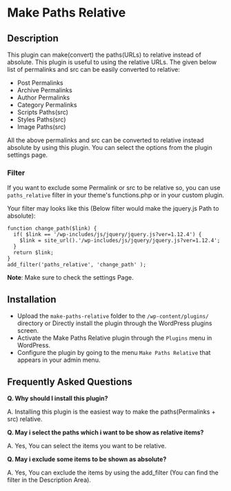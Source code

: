 # Make Paths Relative

## Description 

This plugin can make(convert) the paths(URLs) to relative instead of absolute. This plugin is useful to using the relative URLs. The given below list of permalinks and src can be easily converted to relative:

* Post Permalinks
* Archive Permalinks
* Author Permalinks
* Category Permalinks
* Scripts Paths(src) 
* Styles Paths(src)
* Image Paths(src)

All the above permalinks and src can be converted to relative instead absolute by using this plugin. You can select the options from the plugin settings page. 

### Filter

If you want to exclude some Permalink or src to be relative so, you can use `paths_relative` filter in your theme's functions.php or in your custom plugin.

Your filter may looks like this (Below filter would make the jquery.js Path to absolute):

```
function change_path($link) {
  if( $link == '/wp-includes/js/jquery/jquery.js?ver=1.12.4') {
    $link = site_url().'/wp-includes/js/jquery/jquery.js?ver=1.12.4';
  }
  return $link;
}
add_filter('paths_relative', 'change_path' );
```

**Note**: Make sure to check the settings Page.

## Installation 

* Upload the `make-paths-relative` folder to the `/wp-content/plugins/` directory or Directly install the plugin through the WordPress plugins screen.
* Activate the Make Paths Relative plugin through the `Plugins` menu in WordPress.
* Configure the plugin by going to the menu `Make Paths Relative` that appears in your admin menu.

## Frequently Asked Questions 

**Q. Why should I install this plugin?**

A. Installing this plugin is the easiest way to make the paths(Permalinks + src) relative.

**Q. May i select the paths which i want to be show as relative items?** 

A. Yes, You can select the items you want to be relative.

**Q. May i exclude some items to be shown as absolute?** 

A. Yes, You can exclude the items by using the add_filter (You can find the filter in the Description Area).

